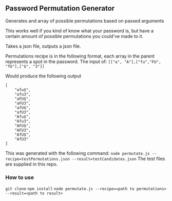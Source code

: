## Password Permutation Generator

Generates and array of possible permutations based on passed arguments

This works well if you kind of know what your password is, but have a certain amount
of possible permutations you could've made to it.

Takes a json file, outputs a json file.

Permutations recipe is in the following format, each array in the parent represents a spot in the password.
The input of: 
`[["a", "A"],["fu","FU", "fU"],["$", "3"]]`

Would produce the following output
```
[
    "afu$",
    "afu3",
    "aFU$",
    "aFU3",
    "afU$",
    "afU3",
    "Afu$",
    "Afu3",
    "AFU$",
    "AFU3",
    "AfU$",
    "AfU3"
]
```

This was generated with the following command: `node permutate.js --recipe=testPermutations.json --result=testCandidates.json`
The test files are supplied in this repo.

### How to use

`git clone`
`npm install`
`node permutate.js --recipe=<path to permutations> --result=<path to result>`